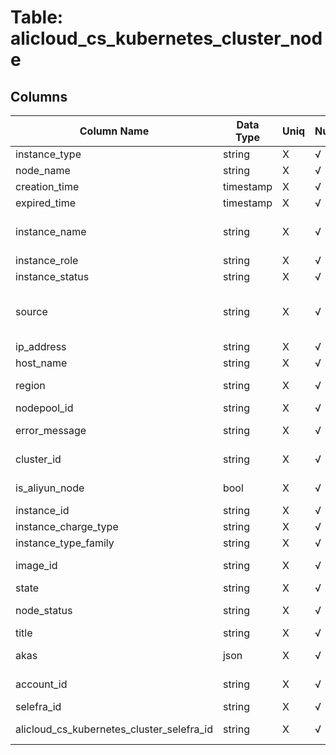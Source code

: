 # Table: alicloud_cs_kubernetes_cluster_node

## Columns 

|  Column Name   |  Data Type  | Uniq | Nullable | Description | 
|  ----  | ----  | ----  | ----  | ---- | 
| instance_type | string | X | √ | The instance type of the node. | 
| node_name | string | X | √ | The name of the node in the ACK cluster. | 
| creation_time | timestamp | X | √ | The time when the node was created. | 
| expired_time | timestamp | X | √ | The expiration time of the node. | 
| instance_name | string | X | √ | The name of the node. This name contains the ID of the cluster to which the node is deployed. | 
| instance_role | string | X | √ | The role of the node. | 
| instance_status | string | X | √ | The state of the node. | 
| source | string | X | √ | Indicates how the nodes in the node pool were initialized. The nodes can be manually created or created by using Resource Orchestration Service (ROS). | 
| ip_address | string | X | √ | The IP address of the node. | 
| host_name | string | X | √ | The name of the host. | 
| region | string | X | √ | The Alicloud region in which the resource is located. | 
| nodepool_id | string | X | √ | The ID of the node pool. | 
| error_message | string | X | √ | The error message generated when the node was created. | 
| cluster_id | string | X | √ | The ID of the cluster that the node pool belongs to. | 
| is_aliyun_node | bool | X | √ | Indicates whether the instance is provided by Alibaba Cloud. | 
| instance_id | string | X | √ | The ID of the ECS instance. | 
| instance_charge_type | string | X | √ | The billing method of the node. | 
| instance_type_family | string | X | √ | The ECS instance family of the node. | 
| image_id | string | X | √ | The ID of the system image that is used by the node. | 
| state | string | X | √ | The states of the nodes in the node pool. | 
| node_status | string | X | √ | Indicates whether the node is ready in the ACK cluster. Valid values: true, false. | 
| title | string | X | √ | Title of the resource. | 
| akas | json | X | √ | Array of globally unique identifier strings (also known as) for the resource. | 
| account_id | string | X | √ | The Alicloud Account ID in which the resource is located. | 
| selefra_id | string | X | √ | primary keys value md5 | 
| alicloud_cs_kubernetes_cluster_selefra_id | string | X | √ | fk to alicloud_cs_kubernetes_cluster.selefra_id | 


